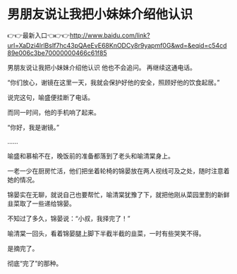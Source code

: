 # 男朋友说让我把小妹妹介绍他认识

👉👉最新入口👈👉👉http://www.baidu.com/link?url=XaDzi4lrlBsIf7hc43pQAeEvE68KnODCy8r9yapmf0G&wd=&eqid=c54cd89e006c3be70000000466c61f85

男朋友说让我把小妹妹介绍他认识
他也不会追问。
再继续这通电话。

“你们放心，谢镜在这里一天，我就会保护好他的安全，照顾好他的饮食起居。”

说完这句，喻盛便挂断了电话。

而同一时间，他的手机响了起来。

“你好，我是谢镜。”

……

喻盛和慕榆不在，晚饭前的准备都落到了老头和喻清棠身上。

一老一少在厨房忙活，他们把坐着轮椅的锦晏放在两人视线可及之处，随时注意着她的情况。

锦晏实在无聊，就说自己也要帮忙，喻清棠犹豫了下，就把他刚从菜园里割的新鲜韭菜取了一些递给锦晏。

不知过了多久，锦晏说：“小叔，我择完了！”

喻清棠一回头，看着锦晏腿上脚下半截半截的韭菜，一时有些哭笑不得。

是摘完了。

彻底“完了”的那种。
